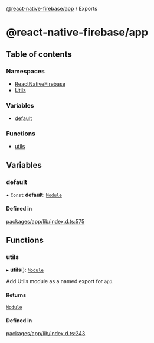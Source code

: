 [@react-native-firebase/app](README.md) / Exports

# @react-native-firebase/app

## Table of contents

### Namespaces

- [ReactNativeFirebase](modules/ReactNativeFirebase.md)
- [Utils](modules/Utils.md)

### Variables

- [default](modules.md#default)

### Functions

- [utils](modules.md#utils)

## Variables

### default

• `Const` **default**: [`Module`](interfaces/ReactNativeFirebase.Module.md)

#### Defined in

[packages/app/lib/index.d.ts:575](https://github.com/invertase/react-native-firebase/blob/c9b695aa8/packages/app/lib/index.d.ts#L575)

## Functions

### utils

▸ **utils**(): [`Module`](classes/Utils.Module.md)

Add Utils module as a named export for `app`.

#### Returns

[`Module`](classes/Utils.Module.md)

#### Defined in

[packages/app/lib/index.d.ts:243](https://github.com/invertase/react-native-firebase/blob/c9b695aa8/packages/app/lib/index.d.ts#L243)
